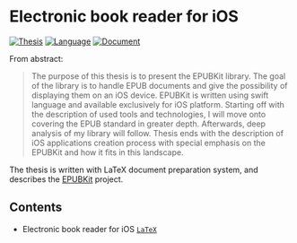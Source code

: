 # Electronic book reader for iOS
[![Thesis](https://img.shields.io/badge/Thesis-Bachelor's-blue.svg)]()
[![Language](https://img.shields.io/badge/Language-PL-red.svg)]()
[![Document](https://img.shields.io/badge/Document-LaTeX-green.svg)](https://www.latex-project.org)

From abstract:

> The purpose of this thesis is to present the EPUBKit library. The goal of the library is to handle EPUB documents and give the possibility of displaying them on an iOS device. EPUBKit is written using swift language and available exclusively for iOS platform. Starting off with the description of used tools and technologies, I will move onto covering the EPUB standard in greater depth. Afterwards, deep analysis of my library will follow. Thesis ends with the description of iOS applications creation process with special emphasis on the EPUBKit and how it fits in this landscape.

The thesis is written with LaTeX document preparation system, and describes the [EPUBKit](https://github.com/witekbobrowski/EPUBKit) project.

## Contents

- Electronic book reader for iOS [`LaTeX`](electronic-book-reader-for-ios/)
